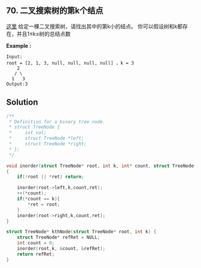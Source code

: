 ## 70. 二叉搜索树的第k个结点
[这里](https://www.acwing.com/problem/content/66/)
给定一棵二叉搜索树，请找出其中的第k小的结点。
你可以假设树和k都存在，并且1≤k≤树的总结点数

**Example :**
```
Input:
root = [2, 1, 3, null, null, null, null] ，k = 3
    2
   / \
  1   3
Output:3
```

## Solution
``` c
/**
 * Definition for a binary tree node.
 * struct TreeNode {
 *     int val;
 *     struct TreeNode *left;
 *     struct TreeNode *right;
 * };
 */

void inorder(struct TreeNode* root, int k, int* count, struct TreeNode** ret)
{
    if(!root || *ret) return;

    inorder(root->left,k,count,ret);
    ++(*count);
    if(*count == k){
        *ret = root;
    }
    inorder(root->right,k,count,ret);
}

struct TreeNode* kthNode(struct TreeNode* root, int k) {
    struct TreeNode* refRet = NULL;
    int count = 0;
    inorder(root,k, &count, &refRet);
    return refRet;
}
```